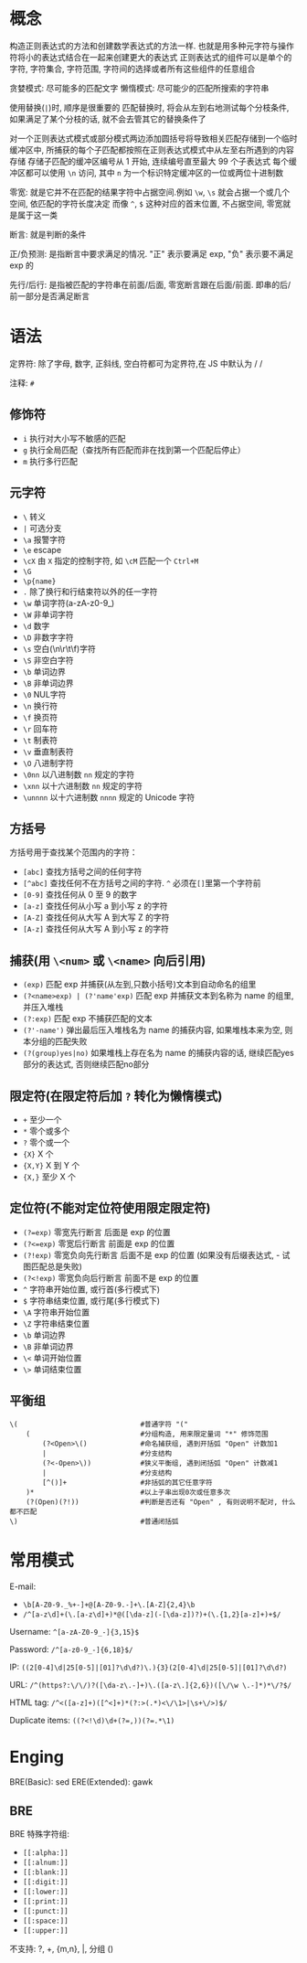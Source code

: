 # 概念

构造正则表达式的方法和创建数学表达式的方法一样. 也就是用多种元字符与操作符将小的表达式结合在一起来创建更大的表达式
正则表达式的组件可以是单个的字符, 字符集合, 字符范围, 字符间的选择或者所有这些组件的任意组合

贪婪模式: 尽可能多的匹配文字
懒惰模式: 尽可能少的匹配所搜索的字符串

使用替换(`|`)时, 顺序是很重要的
匹配替换时, 将会从左到右地测试每个分枝条件, 如果满足了某个分枝的话, 就不会去管其它的替换条件了

对一个正则表达式模式或部分模式两边添加圆括号将导致相关匹配存储到一个临时缓冲区中, 所捕获的每个子匹配都按照在正则表达式模式中从左至右所遇到的内容存储
存储子匹配的缓冲区编号从 1 开始, 连续编号直至最大 99 个子表达式
每个缓冲区都可以使用 `\n` 访问, 其中 `n` 为一个标识特定缓冲区的一位或两位十进制数

零宽: 就是它并不在匹配的结果字符中占据空间.例如 `\w`, `\s` 就会占据一个或几个空间, 依匹配的字符长度决定
而像 `^`, `$` 这种对应的首末位置, 不占据空间, 零宽就是属于这一类

断言: 就是判断的条件

正/负预测: 是指断言中要求满足的情况. "正" 表示要满足 exp,  "负" 表示要不满足 exp 的

先行/后行: 是指被匹配的字符串在前面/后面, 零宽断言跟在后面/前面. 即串的后/前一部分是否满足断言

# 语法

定界符: 除了字母, 数字, 正斜线, 空白符都可为定界符,在 JS 中默认为 / /

注释: `#`

## 修饰符

- `i`                执行对大小写不敏感的匹配
- `g`                执行全局匹配（查找所有匹配而非在找到第一个匹配后停止）
- `m`                执行多行匹配

## 元字符

- `\`               转义
- `|`               可选分支
- `\a`              报警字符
- `\e`              escape
- `\cX`             由 `X` 指定的控制字符, 如 `\cM` 匹配一个 `Ctrl+M`
- `\G`
- `\p{name}`
- `.`               除了换行和行结束符以外的任一字符
- `\w`              单词字符(a-zA-z0-9_)
- `\W`              非单词字符
- `\d`              数字
- `\D`              非数字字符
- `\s`              空白(\n\r\t\f)字符
- `\S`              非空白字符
- `\b`              单词边界
- `\B`              非单词边界
- `\0`              NUL字符
- `\n`              换行符
- `\f`              换页符
- `\r`              回车符
- `\t`              制表符
- `\v`              垂直制表符
- `\O`              八进制字符
- `\0nn`            以八进制数 `nn` 规定的字符
- `\xnn`            以十六进制数 `nn` 规定的字符
- `\unnnn`          以十六进制数 `nnnn` 规定的 Unicode 字符

## 方括号

方括号用于查找某个范围内的字符：

- `[abc]`           查找方括号之间的任何字符
- `[^abc]`          查找任何不在方括号之间的字符. `^` 必须在`[]`里第一个字符前
- `[0-9]`           查找任何从 0 至 9 的数字
- `[a-z]`           查找任何从小写 a 到小写 z 的字符
- `[A-Z]`           查找任何从大写 A 到大写 Z 的字符
- `[A-z]`           查找任何从大写 A 到小写 z 的字符

## 捕获(用 `\<num>` 或 `\<name>` 向后引用)

- `(exp)`                           匹配 exp 并捕获(从左到,只数小括号)文本到自动命名的组里
- `(?<name>exp) | (?'name'exp)`     匹配 exp 并捕获文本到名称为 name 的组里, 并压入堆栈
- `(?:exp)`                         匹配 exp 不捕获匹配的文本
- `(?'-name')`                      弹出最后压入堆栈名为 name 的捕获内容, 如果堆栈本来为空, 则本分组的匹配失败
- `(?(group)yes|no)`                如果堆栈上存在名为 name 的捕获内容的话, 继续匹配yes部分的表达式, 否则继续匹配no部分

## 限定符(在限定符后加 `?` 转化为懒惰模式)

- `+`               至少一个
- `*`               零个或多个
- `?`               零个或一个
- `{X}`             X 个
- `{X,Y}`           X 到 Y 个
- `{X,}`            至少 X 个

## 定位符(不能对定位符使用限定限定符)

- `(?=exp)`     零宽先行断言      后面是 exp 的位置
- `(?<=exp)`    零宽后行断言      前面是 exp 的位置
- `(?!exp)`     零宽负向先行断言    后面不是 exp 的位置 (如果没有后缀表达式, - 试图匹配总是失败)
- `(?<!exp)`    零宽负向后行断言    前面不是 exp 的位置
- `^`                               字符串开始位置, 或行首(多行模式下)
- `$`                               字符串结束位置, 或行尾(多行模式下)
- `\A`                              字符串开始位置
- `\Z`                              字符串结束位置
- `\b`                              单词边界
- `\B`                              非单词边界
- `\<`                              单词开始位置
- `\>`                              单词结束位置

## 平衡组

    \(                              #普通字符 "("
        (                           #分组构造, 用来限定量词 "*" 修饰范围
            (?<Open>\()             #命名捕获组, 遇到开括弧 "Open" 计数加1
            |                       #分支结构
            (?<-Open>\))            #狭义平衡组, 遇到闭括弧 "Open" 计数减1
            |                       #分支结构
            [^()]+                  #非括弧的其它任意字符
        )*                          #以上子串出现0次或任意多次
        (?(Open)(?!))               #判断是否还有 "Open" , 有则说明不配对, 什么都不匹配
    \)                              #普通闭括弧

# 常用模式

E-mail:
- `\b[A-Z0-9._%+-]+@[A-Z0-9.-]+\.[A-Z]{2,4}\b`
- `/^[a-z\d]+(\.[a-z\d]+)*@([\da-z](-[\da-z])?)+(\.{1,2}[a-z]+)+$/`

Username: `^[a-zA-Z0-9_-]{3,15}$`

Password: `/^[a-z0-9_-]{6,18}$/`

IP: `((2[0-4]\d|25[0-5]|[01]?\d\d?)\.){3}(2[0-4]\d|25[0-5]|[01]?\d\d?)`

URL: `/^(https?:\/\/)?([\da-z\.-]+)\.([a-z\.]{2,6})([\/\w \.-]*)*\/?$/`

HTML tag: `/^<([a-z]+)([^<]+)*(?:>(.*)<\/\1>|\s+\/>)$/`

Duplicate items: `((?<!\d)\d+(?=,))(?=.*\1)`

# Enging

BRE(Basic): sed
ERE(Extended): gawk

## BRE

BRE 特殊字符组:
- `[[:alpha:]]`
- `[[:alnum:]]`
- `[[:blank:]]`
- `[[:digit:]]`
- `[[:lower:]]`
- `[[:print:]]`
- `[[:punct:]]`
- `[[:space:]]`
- `[[:upper:]]`

不支持: ?, +, {m,n}, |, 分组 ()